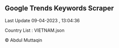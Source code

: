 

## Google Trends Keywords Scraper 
 
Last Update 09-04-2023 , 13:04:36

Country List :
VIETNAM.json



© Abdul Muttaqin 
